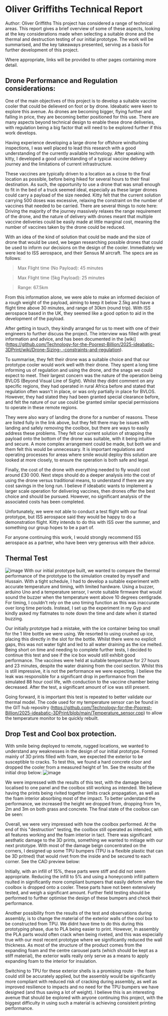 # Oliver Griffiths Technical Report
Author: Oliver Griffiths
This project has considered a range of technical areas. This report gives a brief overview of some of these aspects, looking at the key considerations made when selecting a suitable drone and the thermal and destruction testing of our initial prototype. The work will be summarised, and the key takeaways presented, serving as a basis for further development of this project. 

Where appropriate, links will be provided to other pages containing more detail. 

## Drone Performance and Regulation considerations:
One of the main objectives of this project is to develop a suitable vaccine cooler that could be delieverd on foot or by drone. Ideabatic were keen to explore this avenue. As drones are becoming bigger, flying further and falling in price, they are becoming better positioned for this use. There are many aspects beyond technical design to enable these drone deliveries, with regulation being a big factor that will need to be explored further if this work develops.

Having experience developing a large drone for offshore windturbing inspections, I was well placed to lead this research with a good understanding of the currently available technology. After speaking with kitty, I developed a good understanding of a typical vaccine delivery journey and the limitations of current infrastructure. 

These vaccines are typically driven to a location as a close to the final location as possible, before being hiked for several hours to their final destination.  As such, the opportunity to use a drone that was small enough to fit in the bed of a truck seemed ideal, especially as these larger drones could carry a payload of the size needed. Kitty felt that the current solution carrying 500 doses was excessive, relaxing the constraint on the number of vaccines that needed to be carried. There are several things to note here: Driving the majority of the journey massively relaxes the range requirement of the drone, and the nature of delivery with drones meant that multiple vaccine deliveries could be easily made at little marginal cost, meaning the number of vaccines taken by the drone could be reduced.

With an idea of the kind of solution that could be made and the size of drone that would be used, we began researching possible drones that could be used to inform our decisions on the design of the cooler. Immediately we were lead to ISS aerospace, and their Sensus M aircraft. The specs are as follows: 

> Max Flight time (No Payload): 45 minutes

> Max Flight time (5kg Payload): 25 minutes

> Range: 67.5km

From this information alone, we were able to make an informed decision of a rough weight of the payload, aiming to keep it below 2.5kg and have a flight time above 30 minutes, and range of 30km (round trip). With ISS aerospace based in the UK, they seemed like a good option to aid in the development of the payload. 

After getting in touch, they kindly arranged for us to meet with one of their engineers to further discuss the project. The interview was filled with great information and advice, and has been documented in the [wiki] (https://github.com/Technology-for-the-Poorest-Billion/2025-ideabatic-3DPrint/wiki/Drone-Sizing-,-constraints-and-regulation). 

To summarise, they felt their drone was a suitable choice and that our prototype cooler would work well with their drone. They spent a long time informing us of regulation and using the drone, and the snags we could expect to meet. Their largest concern was the nature of the operation being BVLOS (Beyond Visual Line of Sight). Whilst they didnt comment on any specific regions, they had operated in rural Africa before and stated that regulation often wasn't in place, or was only partially in place for BVLOS. However, they had stated they had been granted special clearance before, and felt the nature of our use could be granted similar special permissions to operate in these remote regions. 

They were also wary of landing the drone for a number of reasons. These are listed fully in the link above, but they felt there may be issues with landing and safely removing the coolbox, but there are ways to easily address these problems. They felt our current solution of strapping the payload onto the bottom of the drone was suitable, with it being intuitive and secure. A more complex arrangement could be made, but both we and them felt this would be unnecessary. It is important regulations and operating processes for areas where smile would deploy this solution are looked at more closely, to ensure the operation is both safe and legal.

Finally, the cost of the drone with everything needed to fly would cost around £30 000. Next steps should do a deeper analysis into the cost of using the drone versus traditional means, to understand if there are any cost savings in the long run. I believe if ideabatic wants to implement a larger scale operation for delivering vaccines, then drones offer the best choice and should be pursued. However, no significant analysis of the associated costs has been completed. 

Unfortunately, we were not able to conduct a test flight with our final prototype, but ISS aerospace said they would be happy to do a demonstration flight. Kitty intends to do this with ISS over the summer, and something our group hopes to be a part of. 

For anyone continuing this work, I would strongly recommend ISS aerospace as a partner, who have been very generous with their advice.

## Thermal Test
![image](https://github.com/Technology-for-the-Poorest-Billion/2025-ideabatic-3DPrint/blob/main/www/IMG_7425.jpeg?raw=true)
With our initial prototype built, we wanted to compare the thermal performance of the prototype to the simulation created by myself and Hussain. With a tight schedule, I had to develop a suitable experiment with accurate temperature and timing, with limited hardware. Using a buzzer, arduino Uno and a temperature sensor, I wrote suitable firmware that would sound the buzzer when the temperature went above 10 degrees centigrade. For timing, I couldn't rely on the uno timing function as this was inaccurate over long time periods. Instead, I set up the experiment in my Gyp and kindly asked my flatmates to note down the time and date when it started buzzing. 

Our initially prototype had a mistake, with the ice container being too small for the 1 litre bottle we were using. We resorted to using crushed up ice, placing this directly in the slot for the bottle. Whilst there were no explicit gaps, this was not water tight and led to all water draining as the ice melted. Being short on time and needing to complete further tests, I decided to continue this test and see if the ice box would still exhibit good performance. The vaccines were held at suitable temperature for 27 hours and 23 minutes, despite the water draining from the cool section. Whilst this is still impressive, it is not the performance we were expecting. I believe the leak was responsible for a significant drop in performance from the simulated 88 hour cool life, with conduction to the vaccine chamber being decreased. After the test, a significant amount of ice was still present. 

Going forward, it is important this test is repeated to better validate our thermal model. The code used for my temperature sensor can be found in the GIT hub repositry (https://github.com/Technology-for-the-Poorest-Billion/2025-ideabatic-3DPrint/blob/main/Temperature_sensor.cpp) to allow the temperature monitor to be quickly rebuilt. 

## Drop Test and Cool box protection.

With smile being deployed to remote, rugged locations, we wanted to understand any weaknesses in the design of our initial prototype. Formed mainly of 3D prints filled with foam, we expected the exterior to be susceptible to cracks. To test this, we found a hard concrete cloor and dropped the cooler from a measured height of 1m. See the results of the initial drop below:
![image](https://github.com/Technology-for-the-Poorest-Billion/2025-ideabatic-3DPrint/blob/main/www/IMG_7425.jpeg?raw=true)

We were impressed with the results of this test, with the damage being localised to one panel and the coolbox still working as intended. We believe having the prints being rivited together limits crack propagation, as well as the foam interior absorbing most of the impact. To better understand the performance, we increased the height we dropped from, dropping from 1m, 2m and 3m on both grass and concrete. The final state of the coolbox can be seen:

Overall, we were very impressed with how the coolbox performed. At the end of this "destruction" testing, the coolbox still operated as intended, with all features working and the foam interior in tact. There was significant aesthatic damage to the 3D prints, something we wanted to mitiage with our next prototype. With most of the damage beign concentrated on the corners, I designed up some TPU bumpers (TPU is a flexible plastic that can be 3D pritned) that would rivet from the inside and be secured to each corner. See the CAD preview below:


Initially, with an infill of 15%, these parts were stiff and did not seem appropriate. Reducing the infill to 5% and using a honeycomb infill pattern rsulted in significantly more compliant bumpers that easily deform when the coolbox is dropped onto a cooler. These parts have not been extensively tested, and weigh a significant amount. Further field testing should be performed to further optimise the design of these bumpers and check their performance. 

Another possibility from the results of the test and observations during assembly, is to change the material of the exterior walls of the cool box to be constructed from TPU. We didnt have time to do this during this prototyping phase, due to PLA being easier to print. However, In assembly the PLA parts would often crack when being riveted, and this was especially true with our most recent prototype where we significantly reduced the wall thickness. As most of the structure of the product comes from the expanding foam and the centre carousel parts (which should be kept as a stiff material), the exterior walls really only serve as a means to apply expanding foam to the interior for insulation. 

Switching to TPU for these exterior shells is a promising route - the foam could still be accurately applied, but the assembly would be significantly more compliant with reduced risk of cracking during assembly, as well as improved resilience to impacts and no need for the TPU bumpers we have designed (and thus saving a lot of weight). I believe this is an interesting avenue that should be explored with anyone continuing this project, with the biggest difficulty in using such a material is achieving consistent printing performance. 
